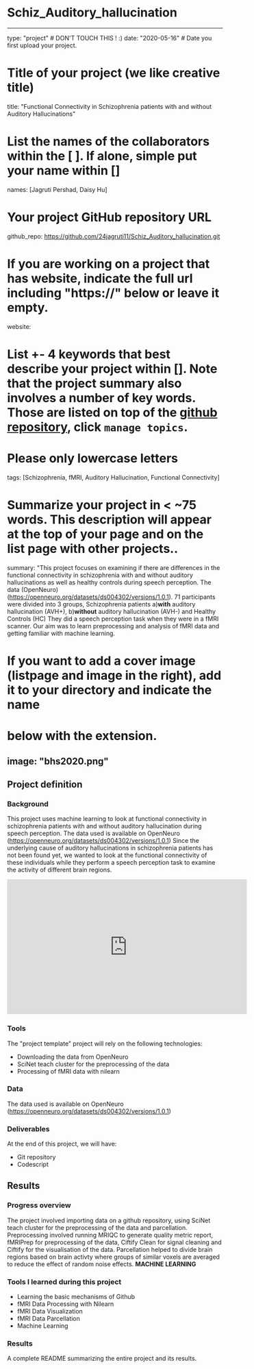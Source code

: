 # Schiz_Auditory_hallucination
---
type: "project" # DON'T TOUCH THIS ! :)
date: "2020-05-16" # Date you first upload your project.
# Title of your project (we like creative title)
title: "Functional Connectivity in Schizophrenia patients with and without Auditory Hallucinations"

# List the names of the collaborators within the [ ]. If alone, simple put your name within []
names: [Jagruti Pershad, Daisy Hu]

# Your project GitHub repository URL
github_repo: https://github.com/24jagruti11/Schiz_Auditory_hallucination.git

# If you are working on a project that has website, indicate the full url including "https://" below or leave it empty.
website:

# List +- 4 keywords that best describe your project within []. Note that the project summary also involves a number of key words. Those are listed on top of the [github repository](https://github.com/brainhack-school2020/project_template), click `manage topics`.
# Please only lowercase letters
tags: [Schizophrenia, fMRI, Auditory Hallucination, Functional Connectivity]

# Summarize your project in < ~75 words. This description will appear at the top of your page and on the list page with other projects..

summary: "This project focuses on examining if there are differences in the functional connectivity in schizophrenia with and without auditory hallucinations as well as healthy controls during speech perception. 
The data (OpenNeuro) (https://openneuro.org/datasets/ds004302/versions/1.0.1). 
71 participants were divided into 3 groups, Schizophrenia patients a)**with** auditory hallucination (AVH+), b)**without** auditory hallucination (AVH-) and Healthy Controls (HC)
They did a speech perception task when they were in a fMRI scanner.
Our aim was to learn preprocessing and analysis of fMRI data and getting familiar with machine learning. 

# If you want to add a cover image (listpage and image in the right), add it to your directory and indicate the name
# below with the extension.
image: "bhs2020.png"
---
<!-- This is an html comment and this won't appear in the rendered page. You are now editing the "content" area, the core of your description. Everything that you can do in markdown is allowed below. We added a couple of comments to guide your through documenting your progress. -->

## Project definition

### Background
This project uses machine learning to look at functional connectivity in schizophrenia patients with and without auditory hallucination during speech perception.
The data used is available on OpenNeuro (https://openneuro.org/datasets/ds004302/versions/1.0.1)
Since the underlying cause of auditory hallucinations in schizophrenia patients has not been found yet, we wanted to look at the functional connectivity of these individuals while they perform a speech perception task to examine the activity of different brain regions.

<iframe width="560" height="315" src="https://www.youtube.com/embed/PTYs_JFKsHI" frameborder="0" allow="accelerometer; autoplay; encrypted-media; gyroscope; picture-in-picture" allowfullscreen></iframe>

### Tools

The "project template" project will rely on the following technologies:
 * Downloading the data from OpenNeuro
 * SciNet teach cluster for the preprocessing of the data
 * Processing of fMRI data with nilearn

### Data

The data used is available on OpenNeuro (https://openneuro.org/datasets/ds004302/versions/1.0.1)

### Deliverables

At the end of this project, we will have:
 - Git repository
 - Codescript

## Results

### Progress overview

The project involved importing data on a github repository, using SciNet teach cluster for the preprocessing of the data and parcellation. Preprocessing involved running MRIQC to generate quality metric report, fMRIPrep for preprocessing of the data, Ciftify Clean for signal cleaning and Ciftify for the visualisation of the data. Parcellation helped to divide brain regions based on brain activty where groups of similar voxels are averaged to reduce the effect of random noise effects.  **MACHINE LEARNING**

### Tools I learned during this project

 - Learning the basic mechanisms of Github
 - fMRI Data Processing with Nilearn
 - fMRI Data Visualization
 - fMRI Data Parcellation 
 - Machine Learning

### Results

A complete README summarizing the entire project and its results.


